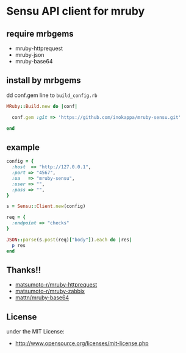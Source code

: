# Sensu API client for mruby

## require mrbgems

 * mruby-httprequest
 * mruby-json
 * mruby-base64

## install by mrbgems

dd conf.gem line to `build_config.rb`

```build_config.rb
MRuby::Build.new do |conf|

  conf.gem :git => 'https://github.com/inokappa/mruby-sensu.git'

end
```

## example

```ruby
config = {
  :host  => "http://127.0.0.1",
  :port => "4567",
  :ua   => "mruby-sensu",
  :user => "",
  :pass => "",
}

s = Sensu::Client.new(config)

req = {
  :endpoint => "checks"
}

JSON::parse(s.post(req)["body"]).each do |res|
  p res
end
```

## Thanks!!

 * [matsumoto-r/mruby-httprequest](https://github.com/matsumoto-r/mruby-httprequest)
 * [matsumoto-r/mruby-zabbix](https://github.com/matsumoto-r/mruby-zabbix)
 * [mattn/mruby-base64](https://github.com/mattn/mruby-base64)

## License

under the MIT License:

* http://www.opensource.org/licenses/mit-license.php



